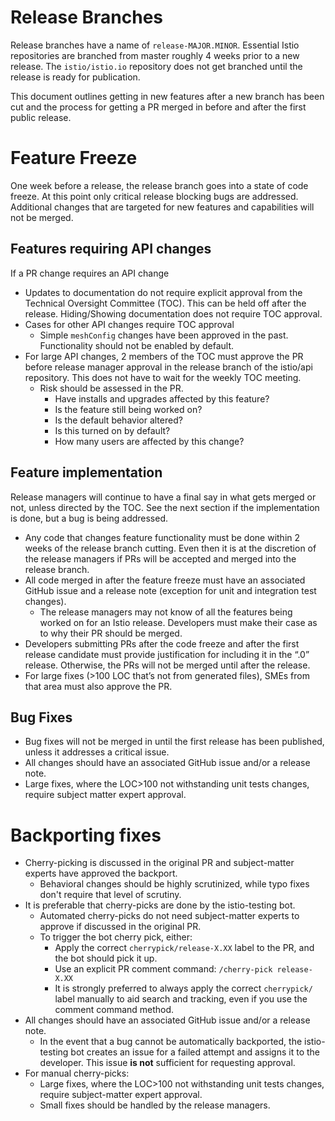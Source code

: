 ﻿# Release Branches

Release branches have a name of `release-MAJOR.MINOR`. Essential Istio repositories are branched from master roughly 4
weeks prior to a new release. The `istio/istio.io` repository does not get branched until the release is ready
for publication.

This document outlines getting in new features after a new branch has been cut and the process for getting a PR
merged in before and after the first public release.

# Feature Freeze

One week before a release, the release branch goes into a state of code freeze. At this point only critical release
blocking bugs are addressed. Additional changes that are targeted for new features and capabilities will not be merged.

## Features requiring API changes

If a PR change requires an API change
* Updates to documentation do not require explicit approval from the Technical Oversight Committee (TOC). This can be
  held off after the release. Hiding/Showing documentation does not require TOC approval.
* Cases for other API changes require TOC approval
    * Simple `meshConfig` changes have been approved in the past. Functionality should not be enabled by default.
* For large API changes, 2 members of the TOC must approve the PR before release manager approval in the release branch
  of the istio/api repository. This does not have to wait for the weekly TOC meeting.
    * Risk should be assessed in the PR.
        * Have installs and upgrades affected by this feature?
        * Is the feature still being worked on?
        * Is the default behavior altered?
        * Is this turned on by default?
        * How many users are affected by this change?

## Feature implementation

Release managers will continue to have a final say in what gets merged or not, unless directed by the TOC. See the next
section if the implementation is done, but a bug is being addressed.

* Any code that changes feature functionality must be done within 2 weeks of the release branch cutting. Even then it is
 at the discretion of the release managers if PRs will be accepted and merged into the release branch.
* All code merged in after the feature freeze must have an associated GitHub issue and a release note (exception for
  unit and integration test changes).
    * The release managers may not know of all the features being worked on for an Istio release. Developers must
      make their case as to why their PR should be merged.
* Developers submitting PRs after the code freeze and after the first release candidate must provide justification
for including it in the “.0” release. Otherwise, the PRs will not be merged until after the release.
* For large fixes (>100 LOC that’s not from generated files), SMEs from that area must also approve the PR.

## Bug Fixes

* Bug fixes will not be merged in until the first release has been published, unless it addresses a critical issue.
* All changes should have an associated GitHub issue and/or a release note.
* Large fixes, where the LOC>100 not withstanding unit tests changes, require subject matter expert approval.

# Backporting fixes

* Cherry-picking is discussed in the original PR and subject-matter experts have approved the backport.
    * Behavioral changes should be highly scrutinized, while typo fixes don't require that level of scrutiny.
* It is preferable that cherry-picks are done by the istio-testing bot.
    * Automated cherry-picks do not need subject-matter experts to approve if discussed in the original PR.
    * To trigger the bot cherry pick, either:
        * Apply the correct `cherrypick/release-X.XX` label to the PR, and the bot should pick it up.
        * Use an explicit PR comment command: `/cherry-pick release-X.XX`
        * It is strongly preferred to always apply the correct `cherrypick/` label manually to aid search and tracking, even if you use the comment command method.
* All changes should have an associated GitHub issue and/or a release note.
    * In the event that a bug cannot be automatically backported, the istio-testing bot creates an issue for a failed
    attempt and assigns it to the developer. This issue **is not** sufficient for requesting approval.
* For manual cherry-picks:
    * Large fixes, where the LOC>100 not withstanding unit tests changes, require subject-matter expert approval.
    * Small fixes should be handled by the release managers.
